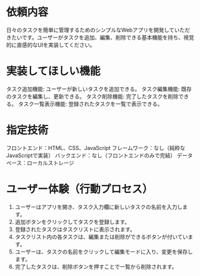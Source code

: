 # 依頼内容
日々のタスクを簡単に管理するためのシンプルなWebアプリを開発していただきたいです。ユーザーがタスクを追加、編集、削除できる基本機能を持ち、視覚的に直感的なUIを実装してください。

# 実装してほしい機能
タスク追加機能: ユーザーが新しいタスクを追加できる。
タスク編集機能: 既存のタスクを編集し、更新できる。
タスク削除機能: 完了したタスクを削除できる。
タスク一覧表示機能: 登録されたタスクを一覧で表示できる。

# 指定技術
フロントエンド：HTML、CSS、JavaScript
フレームワーク：なし（純粋なJavaScriptで実装）
バックエンド：なし（フロントエンドのみで完結）
データベース：ローカルストレージ

# ユーザー体験（行動プロセス）
1. ユーザーはアプリを開き、タスク入力欄に新しいタスクの名前を入力します。
2. 追加ボタンをクリックしてタスクを登録します。
3. 登録されたタスクはタスクリストに表示されます。
4. タスクリスト内の各タスクは、編集または削除ができるボタンが付いています。
5. ユーザーは、タスクの名前をクリックして編集モードに入り、変更を保存します。
6. 完了したタスクは、削除ボタンを押すことで一覧から削除されます。